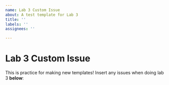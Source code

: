 ```yaml
---
name: Lab 3 Custom Issue
about: A test template for Lab 3
title: ''
labels: ''
assignees: ''

---
```


# Lab 3 Custom Issue

This is practice for making new templates! Insert any issues when doing lab 3 <strong>below</strong>:
